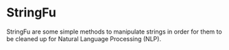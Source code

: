 # StringFu

StringFu are some simple methods to manipulate strings in order for them to be cleaned up for Natural Language Processing (NLP).

